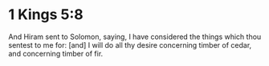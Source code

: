 # 1 Kings 5:8

And Hiram sent to Solomon, saying, I have considered the things which thou sentest to me for: [and] I will do all thy desire concerning timber of cedar, and concerning timber of fir.